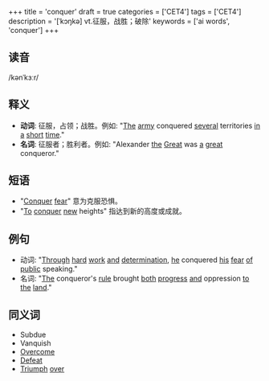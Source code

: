 +++
title = 'conquer'
draft = true
categories = ['CET4']
tags = ['CET4']
description = '[ˈkɔŋkə] vt.征服，战胜；破除'
keywords = ['ai words', 'conquer']
+++

## 读音
/kənˈkɜːr/

## 释义
- **动词**: 征服，占领；战胜。例如: "[The](/zh/post/the/) [army](/zh/post/army/) conquered [several](/zh/post/several/) territories [in](/zh/post/in/) [a](/zh/post/a/) [short](/zh/post/short/) [time](/zh/post/time/)."
- **名词**: 征服者；胜利者。例如: "Alexander [the](/zh/post/the/) [Great](/zh/post/great/) was [a](/zh/post/a/) [great](/zh/post/great/) conqueror."

## 短语
- "[Conquer](/zh/post/conquer/) [fear](/zh/post/fear/)" 意为克服恐惧。
- "[To](/zh/post/to/) [conquer](/zh/post/conquer/) [new](/zh/post/new/) heights" 指达到新的高度或成就。

## 例句
- 动词: "[Through](/zh/post/through/) [hard](/zh/post/hard/) [work](/zh/post/work/) [and](/zh/post/and/) [determination](/zh/post/determination/), [he](/zh/post/he/) conquered [his](/zh/post/his/) [fear](/zh/post/fear/) [of](/zh/post/of/) [public](/zh/post/public/) speaking."
- 名词: "[The](/zh/post/the/) conqueror's [rule](/zh/post/rule/) brought [both](/zh/post/both/) [progress](/zh/post/progress/) [and](/zh/post/and/) oppression [to](/zh/post/to/) [the](/zh/post/the/) [land](/zh/post/land/)."

## 同义词
- Subdue
- Vanquish
- [Overcome](/zh/post/overcome/)
- [Defeat](/zh/post/defeat/)
- [Triumph](/zh/post/triumph/) [over](/zh/post/over/)
